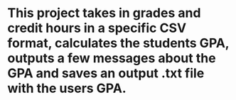 # This project takes in grades and credit hours in a specific CSV format, calculates the students GPA, outputs a few messages about the GPA and saves an output .txt file with the users GPA.
